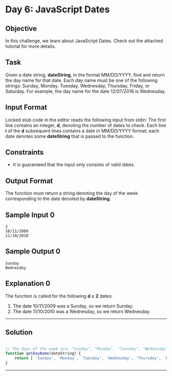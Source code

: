 # Day 6: JavaScript Dates
## Objective

In this challenge, we learn about JavaScript Dates. Check out the attached tutorial for more details.


## Task

Given a date string, **dateString**, in the format MM/DD/YYYY, find and return the day name for that date. Each day name must be one of the following strings: Sunday, Monday, Tuesday, Wednesday, Thursday, Friday, or Saturday. For example, the day name for the date 12/07/2016 is Wednesday.


## Input Format

Locked stub code in the editor reads the following input from stdin: 
The first line contains an integer, **d**, denoting the number of dates to check. 
Each line **i** of the **d** subsequent lines contains a date in MM/DD/YYYY format; each date denotes some **dateString** that is passed to the function.

## Constraints
   
- It is guaranteed that the input only consists of valid dates.


## Output Format
   
The function must return a string denoting the day of the week corresponding to the date denoted by **dateString**.


## Sample Input 0
```
2
10/11/2009
11/10/2010
```

## Sample Output 0
```
Sunday
Wednesday
```

## Explanation 0
   
The function is called for the following **d = 2** dates:

1. The date 10/11/2009 was a Sunday, so we return Sunday.
2. The date 11/10/2010 was a Wednesday, so we return Wednesday.


---

## Solution

```javascript

// The days of the week are: "Sunday", "Monday", "Tuesday", "Wednesday", "Thursday", "Friday", "Saturday"
function getDayName(dateString) {
    return [ 'Sunday', 'Monday', 'Tuesday', 'Wednesday', 'Thursday', 'Friday', 'Saturday', 'Sunday' ][(new Date(dateString)).getDay()];
}


```

---